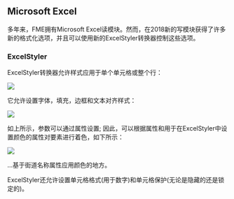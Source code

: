 ## Microsoft Excel ##
多年来，FME拥有Microsoft Excel读模块。然而，在2018新的写模块获得了许多新的格式化选项，并且可以使用新的ExcelStyler转换器控制这些选项。


### ExcelStyler ###
ExcelStyler转换器允许样式应用于单个单元格或整个行：

![](./Images/Img5.007.ExcelStyleParam.png)

它允许设置字体，填充，边框和文本对齐样式：

![](./Images/Img5.008.ExcelStyleParams.png)

如上所示，参数可以通过属性设置; 因此，可以根据属性和用于在ExcelStyler中设置颜色的属性对要素进行着色，如下所示：

![](./Images/Img5.009.StyledExcel.png)

...基于街道名称属性应用颜色的地方。

ExcelStyler还允许设置单元格格式(用于数字)和单元格保护(无论是隐藏的还是锁定的)。
